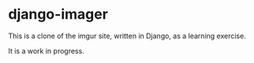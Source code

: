 # django-imager

This is a clone of the imgur site, written in Django, as a learning exercise.

It is a work in progress.
